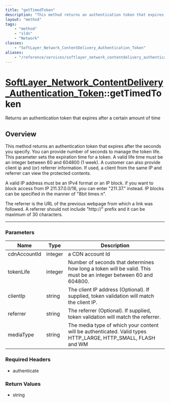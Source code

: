 ```yaml
---
title: "getTimedToken"
description: "This method returns an authentication token that expires after the seconds you specify. You can provide number of second... "
layout: "method"
tags:
    - "method"
    - "sldn"
    - "Network"
classes:
    - "SoftLayer_Network_ContentDelivery_Authentication_Token"
aliases:
    - "/reference/services/softlayer_network_contentdelivery_authentication_token/getTimedToken"
---
```

# [SoftLayer_Network_ContentDelivery_Authentication_Token](/reference/services/SoftLayer_Network_ContentDelivery_Authentication_Token)::getTimedToken

Returns an authentication token that expires after a certain amount of time


## Overview 
This method returns an authentication token that expires after the seconds you specify. You can provide number of seconds to manage the token life.  This parameter sets the expiration time for a token. A valid life time must be an integer between 60 and 604800 (1 week). A customer can also provide client ip and (or) referrer information.  If used, a client from the same IP and referrer can view the protected contents. 

A valid IP address must be an IPv4 format or an IP block. if you want to block access from IP 211.37.0.0/16, you can enter "211.37." instead. IP blocks can be specified in the manner of "8bit times n". 

The referrer is the URL of the previous webpage from which a link was followed.  A referrer should not include "http://" prefix and it can be maximum of 30 characters. 

-----

### Parameters 
|Name | Type | Description |
| --- | --- | --- |
|cdnAccountId| integer| a CDN account Id|
|tokenLife| integer| Number of seconds that determines how long a token will be valid.  This must be an integer between 60 and 604800.|
|clientIp| string| The client IP address (Optional). If supplied, token validation will match the client IP.|
|referrer| string| The referrer (Optional). If supplied, token validation will match the referrer.|
|mediaType| string| The media type of which your content will be authenticated. Valid types HTTP_LARGE, HTTP_SMALL, FLASH and WM|


### Required Headers
* authenticate


### Return Values
* string




